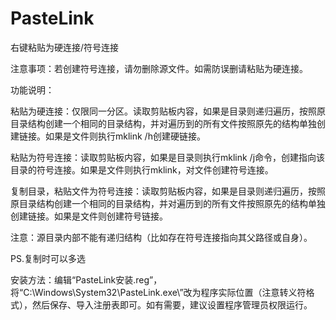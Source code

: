 # PasteLink
右键粘贴为硬连接/符号连接

注意事项：若创建符号连接，请勿删除源文件。如需防误删请粘贴为硬连接。

功能说明：

粘贴为硬连接：仅限同一分区。读取剪贴板内容，如果是目录则递归遍历，按照原目录结构创建一个相同的目录结构，并对遍历到的所有文件按照原先的结构单独创建链接。如果是文件则执行mklink /h创建硬链接。

粘贴为符号连接：读取剪贴板内容，如果是目录则执行mklink /j命令，创建指向该目录的符号连接。如果是文件则执行mklink，对文件创建符号连接。

复制目录，粘贴文件为符号连接：读取剪贴板内容，如果是目录则递归遍历，按照原目录结构创建一个相同的目录结构，并对遍历到的所有文件按照原先的结构单独创建链接。如果是文件则创建符号链接。

注意：源目录内部不能有递归结构（比如存在符号连接指向其父路径或自身）。

PS.复制时可以多选

安装方法：编辑“PasteLink安装.reg”，将“C:\\Windows\\System32\\PasteLink.exe\”改为程序实际位置（注意转义符格式），然后保存、导入注册表即可。如有需要，建议设置程序管理员权限运行。
